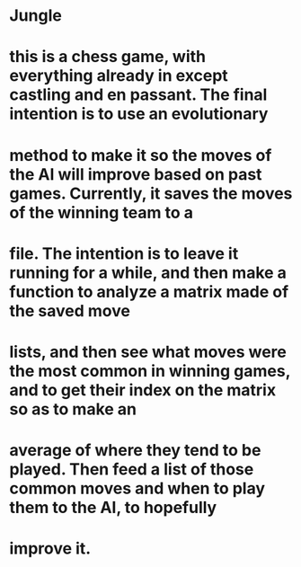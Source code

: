 # Jungle
# this is a chess game, with everything already in except castling and en passant. The final intention is to use an evolutionary 
# method to make it so the moves of the AI will improve based on past games. Currently, it saves the moves of the winning team to a 
# file. The intention is to leave it running for a while, and then make a function to analyze a matrix made of the saved move 
# lists, and then see what moves were the most common in winning games, and to get their index on the matrix so as to make an  
# average of where they tend to be played. Then feed a list of those common moves and when to play them to the AI, to hopefully 
# improve it.  
